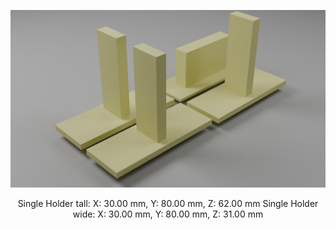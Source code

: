 ![alt text](https://github.com/Tobias-Abele/3DModelsLabware/blob/main/ChannelSlides/SlideHolders/SlideHolders.png)

<p align="center">
Single Holder tall: X: 30.00 mm, Y: 80.00 mm, Z: 62.00 mm
Single Holder wide: X: 30.00 mm, Y: 80.00 mm, Z: 31.00 mm
</p>
